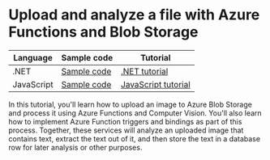 # Upload and analyze a file with Azure Functions and Blob Storage

Language|Sample code|Tutorial|
|--|--|--|
|.NET|[Sample code](dotnet)|[.NET tutorial](https://docs.microsoft.com/azure/storage/blobs/blob-upload-function-trigger?tabs=azure-portal)|
|JavaScript|[Sample code](javascript)| [JavaScript tutorial](https://docs.microsoft.com/azure/storage/blobs/blob-upload-function-trigger-javascript?tabs=storage-resource-visual-studio-code%2Ccomputer-vision-azure-portal)|

In this tutorial, you'll learn how to upload an image to Azure Blob Storage and process it using Azure Functions and Computer Vision. You'll also learn how to implement Azure Function triggers and bindings as part of this process. Together, these services will analyze an uploaded image that contains text, extract the text out of it, and then store the text in a database row for later analysis or other purposes.
